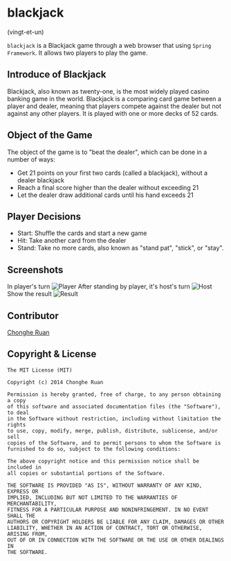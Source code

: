 blackjack
==========

(vingt-et-un)

`blackjack` is a Blackjack game through a web browser that using `Spring Framework`. It allows two players to play the game.

## Introduce of Blackjack
Blackjack, also known as twenty-one, is the most widely played casino banking game in the world. Blackjack is a comparing card game between a player and dealer, meaning that players compete against the dealer but not against any other players. It is played with one or more decks of 52 cards.

## Object of the Game
The object of the game is to "beat the dealer", which can be done in a number of ways:
+ Get 21 points on your first two cards (called a blackjack), without a dealer blackjack
+ Reach a final score higher than the dealer without exceeding 21
+ Let the dealer draw additional cards until his hand exceeds 21

## Player Decisions
+ Start: Shuffle the cards and start a new game
+ Hit: Take another card from the dealer
+ Stand: Take no more cards, also known as "stand pat", "stick", or "stay".

## Screenshots
In player's turn
![Player](https://raw2.github.com/chonghe-ruan/ruan.github.io/master/images/blackjack-player.png)
After standing by player, it's host's turn
![Host](https://raw2.github.com/chonghe-ruan/ruan.github.io/master/images/blackjack-host.png)
Show the result
![Result](https://raw2.github.com/chonghe-ruan/ruan.github.io/master/images/blackjack-result.png)

## Contributor
[Chonghe Ruan](http://www.linkedin.com/profile/view?id=218589527&trk=nav_responsive_tab_profile_pic)

## Copyright & License

    The MIT License (MIT)

    Copyright (c) 2014 Chonghe Ruan

    Permission is hereby granted, free of charge, to any person obtaining a copy
    of this software and associated documentation files (the "Software"), to deal
    in the Software without restriction, including without limitation the rights
    to use, copy, modify, merge, publish, distribute, sublicense, and/or sell
    copies of the Software, and to permit persons to whom the Software is
    furnished to do so, subject to the following conditions:

    The above copyright notice and this permission notice shall be included in
    all copies or substantial portions of the Software.

    THE SOFTWARE IS PROVIDED "AS IS", WITHOUT WARRANTY OF ANY KIND, EXPRESS OR
    IMPLIED, INCLUDING BUT NOT LIMITED TO THE WARRANTIES OF MERCHANTABILITY,
    FITNESS FOR A PARTICULAR PURPOSE AND NONINFRINGEMENT. IN NO EVENT SHALL THE
    AUTHORS OR COPYRIGHT HOLDERS BE LIABLE FOR ANY CLAIM, DAMAGES OR OTHER
    LIABILITY, WHETHER IN AN ACTION OF CONTRACT, TORT OR OTHERWISE, ARISING FROM,
    OUT OF OR IN CONNECTION WITH THE SOFTWARE OR THE USE OR OTHER DEALINGS IN
    THE SOFTWARE.

